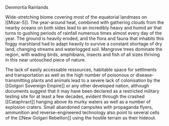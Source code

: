 Denmortia Rainlands

Wide-stretching biome covering most of the equatorial landmass on [[Mizar-5]]. The year-around heat, combined with gathering clouds from the nearby oceans on both sides lead to an incredibly heavy and humid air that turns to gushing periods of rainfall numerous times almost every day of the year. The ground is heavily eroded, and the flora and fauna that inhabits this foggy marshland had to adapt heavily to survive a constant shortage of dry land, changing streams and waterlogged soil. Mangrove trees dominate the region, with wading birds, amphibians, insects and fish of all sizes thriving in this near untouched piece of nature. 

The lack of easily accessable ressources, habitable space for settlments and transportation as well as the high number of poisonous or disease-transmitting plants and animals lead to a severe lack of colonisation by the [[Golgori Sovereign Empire]] or any other developed nation, although documents suggest that it may have been declared as a restricted military testing site for at least a few decades, evident through the crashed [[Cataphract]] hanging above its murky waters as well as a number of explosion craters. Small abandoned campsites with propaganda flyers, ammunition and reverse-engineered technology also point to several cells of the [[New Golgari Rebellion]] using the hostile terrain as their hideout.